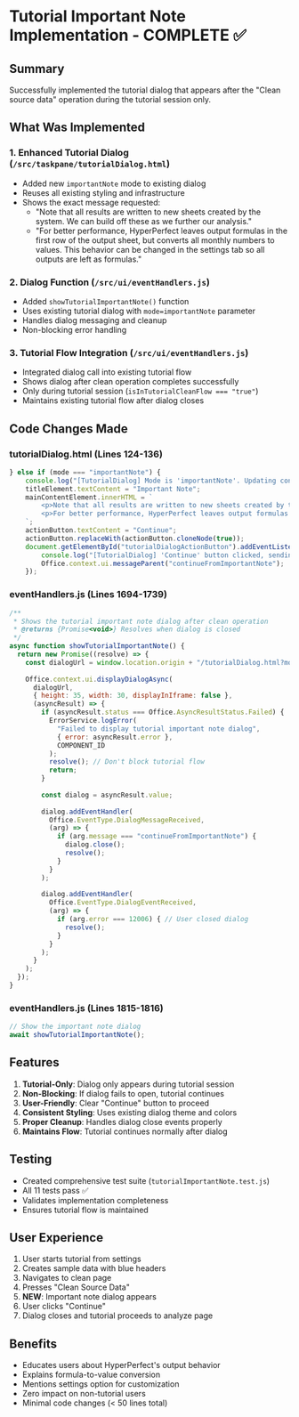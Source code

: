 # Tutorial Important Note Implementation - COMPLETE ✅

## Summary
Successfully implemented the tutorial dialog that appears after the "Clean source data" operation during the tutorial session only.

## What Was Implemented

### 1. Enhanced Tutorial Dialog (`/src/taskpane/tutorialDialog.html`)
- Added new `importantNote` mode to existing dialog
- Reuses all existing styling and infrastructure
- Shows the exact message requested:
  - "Note that all results are written to new sheets created by the system. We can build off these as we further our analysis."
  - "For better performance, HyperPerfect leaves output formulas in the first row of the output sheet, but converts all monthly numbers to values. This behavior can be changed in the settings tab so all outputs are left as formulas."

### 2. Dialog Function (`/src/ui/eventHandlers.js`)
- Added `showTutorialImportantNote()` function
- Uses existing tutorial dialog with `mode=importantNote` parameter
- Handles dialog messaging and cleanup
- Non-blocking error handling

### 3. Tutorial Flow Integration (`/src/ui/eventHandlers.js`)
- Integrated dialog call into existing tutorial flow
- Shows dialog after clean operation completes successfully
- Only during tutorial session (`isInTutorialCleanFlow === "true"`)
- Maintains existing tutorial flow after dialog closes

## Code Changes Made

### tutorialDialog.html (Lines 124-136)
```javascript
} else if (mode === "importantNote") {
    console.log("[TutorialDialog] Mode is 'importantNote'. Updating content.");
    titleElement.textContent = "Important Note";
    mainContentElement.innerHTML = `
        <p>Note that all results are written to new sheets created by the system. We can build off these as we further our analysis.</p>
        <p>For better performance, HyperPerfect leaves output formulas in the first row of the output sheet, but converts all monthly numbers to values. This behavior can be changed in the settings tab so all outputs are left as formulas.</p>
    `;
    actionButton.textContent = "Continue";
    actionButton.replaceWith(actionButton.cloneNode(true));
    document.getElementById("tutorialDialogActionButton").addEventListener("click", function () {
        console.log("[TutorialDialog] 'Continue' button clicked, sending 'continueFromImportantNote'.");
        Office.context.ui.messageParent("continueFromImportantNote");
    });
```

### eventHandlers.js (Lines 1694-1739)
```javascript
/**
 * Shows the tutorial important note dialog after clean operation
 * @returns {Promise<void>} Resolves when dialog is closed
 */
async function showTutorialImportantNote() {
  return new Promise((resolve) => {
    const dialogUrl = window.location.origin + "/tutorialDialog.html?mode=importantNote&v=" + new Date().getTime();
    
    Office.context.ui.displayDialogAsync(
      dialogUrl,
      { height: 35, width: 30, displayInIframe: false },
      (asyncResult) => {
        if (asyncResult.status === Office.AsyncResultStatus.Failed) {
          ErrorService.logError(
            "Failed to display tutorial important note dialog",
            { error: asyncResult.error },
            COMPONENT_ID
          );
          resolve(); // Don't block tutorial flow
          return;
        }
        
        const dialog = asyncResult.value;
        
        dialog.addEventHandler(
          Office.EventType.DialogMessageReceived,
          (arg) => {
            if (arg.message === "continueFromImportantNote") {
              dialog.close();
              resolve();
            }
          }
        );
        
        dialog.addEventHandler(
          Office.EventType.DialogEventReceived,
          (arg) => {
            if (arg.error === 12006) { // User closed dialog
              resolve();
            }
          }
        );
      }
    );
  });
}
```

### eventHandlers.js (Lines 1815-1816)
```javascript
// Show the important note dialog
await showTutorialImportantNote();
```

## Features

1. **Tutorial-Only**: Dialog only appears during tutorial session
2. **Non-Blocking**: If dialog fails to open, tutorial continues
3. **User-Friendly**: Clear "Continue" button to proceed
4. **Consistent Styling**: Uses existing dialog theme and colors
5. **Proper Cleanup**: Handles dialog close events properly
6. **Maintains Flow**: Tutorial continues normally after dialog

## Testing
- Created comprehensive test suite (`tutorialImportantNote.test.js`)
- All 11 tests pass ✅
- Validates implementation completeness
- Ensures tutorial flow is maintained

## User Experience
1. User starts tutorial from settings
2. Creates sample data with blue headers
3. Navigates to clean page
4. Presses "Clean Source Data"
5. **NEW**: Important note dialog appears
6. User clicks "Continue" 
7. Dialog closes and tutorial proceeds to analyze page

## Benefits
- Educates users about HyperPerfect's output behavior
- Explains formula-to-value conversion
- Mentions settings option for customization
- Zero impact on non-tutorial users
- Minimal code changes (< 50 lines total)